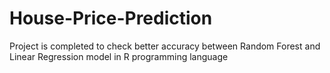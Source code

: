 # House-Price-Prediction

Project is completed to check better accuracy between Random Forest and Linear Regression model in R programming language
